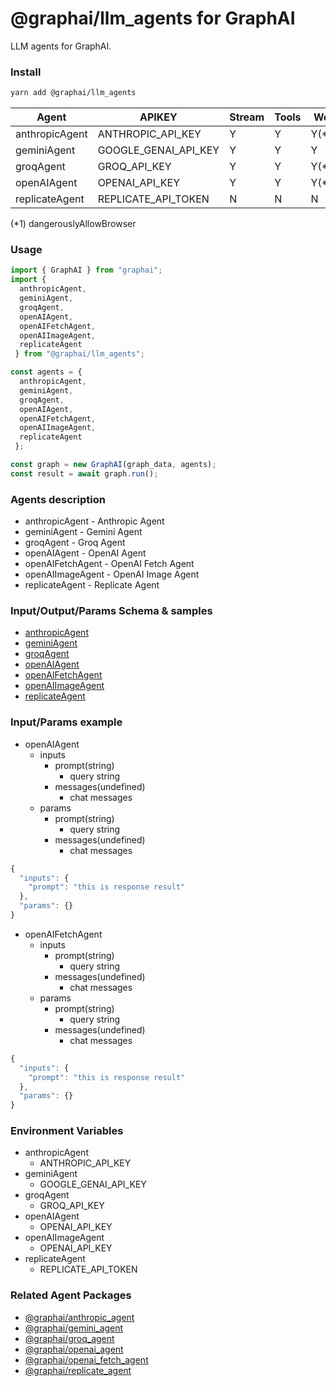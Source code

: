 
# @graphai/llm_agents for GraphAI

LLM agents for GraphAI.

### Install

```sh
yarn add @graphai/llm_agents
```

| **Agent**      | APIKEY               | Stream | Tools | Web   | History |
|----------------|----------------------|--------|-------|-------|---------|
| anthropicAgent | ANTHROPIC_API_KEY    | Y      | Y     | Y(*1) | Y       |
| geminiAgent    | GOOGLE_GENAI_API_KEY | Y      | Y     | Y     | Y       |
| groqAgent      | GROQ_API_KEY         | Y      | Y     | Y(*1) | Y       |
| openAIAgent    | OPENAI_API_KEY       | Y      | Y     | Y(*1) | Y       |
| replicateAgent | REPLICATE_API_TOKEN  | N      | N     | N     | N       |

(*1) dangerouslyAllowBrowser


### Usage

```typescript
import { GraphAI } from "graphai";
import { 
  anthropicAgent,
  geminiAgent,
  groqAgent,
  openAIAgent,
  openAIFetchAgent,
  openAIImageAgent,
  replicateAgent
 } from "@graphai/llm_agents";

const agents = { 
  anthropicAgent,
  geminiAgent,
  groqAgent,
  openAIAgent,
  openAIFetchAgent,
  openAIImageAgent,
  replicateAgent
 };

const graph = new GraphAI(graph_data, agents);
const result = await graph.run();
```

### Agents description
- anthropicAgent - Anthropic Agent
- geminiAgent - Gemini Agent
- groqAgent - Groq Agent
- openAIAgent - OpenAI Agent
- openAIFetchAgent - OpenAI Fetch Agent
- openAIImageAgent - OpenAI Image Agent
- replicateAgent - Replicate Agent

### Input/Output/Params Schema & samples
 - [anthropicAgent](https://github.com/receptron/graphai/blob/main/docs/agentDocs/llm/anthropicAgent.md)
 - [geminiAgent](https://github.com/receptron/graphai/blob/main/docs/agentDocs/llm/geminiAgent.md)
 - [groqAgent](https://github.com/receptron/graphai/blob/main/docs/agentDocs/llm/groqAgent.md)
 - [openAIAgent](https://github.com/receptron/graphai/blob/main/docs/agentDocs/llm/openAIAgent.md)
 - [openAIFetchAgent](https://github.com/receptron/graphai/blob/main/docs/agentDocs/llm/openAIFetchAgent.md)
 - [openAIImageAgent](https://github.com/receptron/graphai/blob/main/docs/agentDocs/llm/openAIImageAgent.md)
 - [replicateAgent](https://github.com/receptron/graphai/blob/main/docs/agentDocs/llm/replicateAgent.md)

### Input/Params example
 - openAIAgent
   - inputs
     - prompt(string)
       - query string
     - messages(undefined)
       - chat messages
   - params
     - prompt(string)
       - query string
     - messages(undefined)
       - chat messages

```typescript
{
  "inputs": {
    "prompt": "this is response result"
  },
  "params": {}
}
```

 - openAIFetchAgent
   - inputs
     - prompt(string)
       - query string
     - messages(undefined)
       - chat messages
   - params
     - prompt(string)
       - query string
     - messages(undefined)
       - chat messages

```typescript
{
  "inputs": {
    "prompt": "this is response result"
  },
  "params": {}
}
```


### Environment Variables
 - anthropicAgent
   - ANTHROPIC_API_KEY
 - geminiAgent
   - GOOGLE_GENAI_API_KEY
 - groqAgent
   - GROQ_API_KEY
 - openAIAgent
   - OPENAI_API_KEY
 - openAIImageAgent
   - OPENAI_API_KEY
 - replicateAgent
   - REPLICATE_API_TOKEN

### Related Agent Packages
 - [@graphai/anthropic_agent](https://www.npmjs.com/package/@graphai/anthropic_agent)
 - [@graphai/gemini_agent](https://www.npmjs.com/package/@graphai/gemini_agent)
 - [@graphai/groq_agent](https://www.npmjs.com/package/@graphai/groq_agent)
 - [@graphai/openai_agent](https://www.npmjs.com/package/@graphai/openai_agent)
 - [@graphai/openai_fetch_agent](https://www.npmjs.com/package/@graphai/openai_fetch_agent)
 - [@graphai/replicate_agent](https://www.npmjs.com/package/@graphai/replicate_agent)





